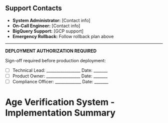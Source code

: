 ## Support Contacts

- **System Administrator:** [Contact info]
- **On-Call Engineer:** [Contact info]
- **BigQuery Support:** [GCP support]
- **Emergency Rollback:** Follow rollback plan above

---

**DEPLOYMENT AUTHORIZATION REQUIRED**

Sign-off required before production deployment:

- [ ] Technical Lead: _________________ Date: _______
- [ ] Product Owner: _________________ Date: _______
- [ ] Compliance Officer: _____________ Date: _______

<!-- Last verified: 2025-10-02 -->
# Age Verification System - Implementation Summary
